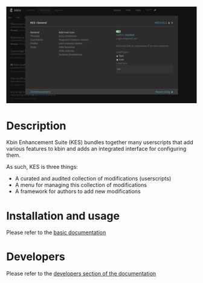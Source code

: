 
![Screenshot of the kbin Enhancement Suite settings screen](/images/example.png)

# Description

Kbin Enhancement Suite (KES) bundles together many userscripts that add various features to kbin and adds an integrated interface for configuring them.

As such, KES is three things:

- A curated and audited collection of modifications (userscripts)
- A menu for managing this collection of modifications
- A framework for authors to add new modifications

# Installation and usage

Please refer to the [basic documentation](https://aclist.github.io/kes/kes.html)

# Developers

Please refer to the [developers section of the documentation](https://aclist.github.io/kes/kes.html/#_developers)
